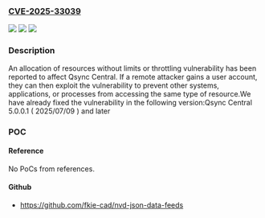 ### [CVE-2025-33039](https://cve.mitre.org/cgi-bin/cvename.cgi?name=CVE-2025-33039)
![](https://img.shields.io/static/v1?label=Product&message=Qsync%20Central&color=blue)
![](https://img.shields.io/static/v1?label=Version&message=4.x%20&color=brightgreen)
![](https://img.shields.io/static/v1?label=Vulnerability&message=CWE-770&color=brightgreen)

### Description

An allocation of resources without limits or throttling vulnerability has been reported to affect Qsync Central. If a remote attacker gains a user account, they can then exploit the vulnerability to prevent other systems, applications, or processes from accessing the same type of resource.We have already fixed the vulnerability in the following version:Qsync Central 5.0.0.1 ( 2025/07/09 ) and later

### POC

#### Reference
No PoCs from references.

#### Github
- https://github.com/fkie-cad/nvd-json-data-feeds

